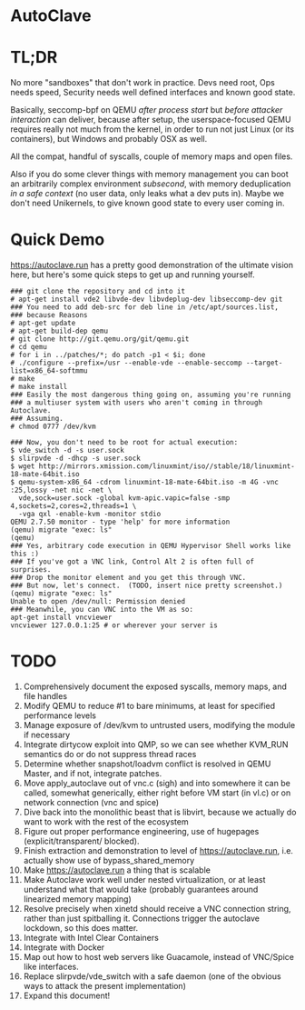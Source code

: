 # AutoClave

# TL;DR

No more "sandboxes" that don't work in practice.  Devs need root, Ops needs speed,
Security needs well defined interfaces and known good state.

Basically, seccomp-bpf on QEMU *after process start* but *before attacker
interaction* can deliver, because after setup, the userspace-focused QEMU
requires really not much from the kernel, in order to run not just Linux
(or its containers), but Windows and probably OSX as well.

All the compat, handful of syscalls, couple of memory maps and open files.

Also if you do some clever things with memory management you can boot an arbitrarily
complex environment *subsecond*, with memory deduplication *in a safe context* 
(no user data, only leaks what a dev puts in).  Maybe we don't need Unikernels,
to give known good state to every user coming in.

# Quick Demo

https://autoclave.run has a pretty good demonstration of the ultimate vision here,
but here's some quick steps to get up and running yourself.

    ### git clone the repository and cd into it
    # apt-get install vde2 libvde-dev libvdeplug-dev libseccomp-dev git
    ### You need to add deb-src for deb line in /etc/apt/sources.list,
    ### because Reasons
    # apt-get update
    # apt-get build-dep qemu
    # git clone http://git.qemu.org/git/qemu.git
    # cd qemu
    # for i in ../patches/*; do patch -p1 < $i; done
    # ./configure --prefix=/usr --enable-vde --enable-seccomp --target-list=x86_64-softmmu
    # make
    # make install
    ### Easily the most dangerous thing going on, assuming you're running
    ### a multiuser system with users who aren't coming in through Autoclave.
    ### Assuming.
    # chmod 0777 /dev/kvm 

    ### Now, you don't need to be root for actual execution:
    $ vde_switch -d -s user.sock
    $ slirpvde -d -dhcp -s user.sock
    $ wget http://mirrors.xmission.com/linuxmint/iso//stable/18/linuxmint-18-mate-64bit.iso 
    $ qemu-system-x86_64 -cdrom linuxmint-18-mate-64bit.iso -m 4G -vnc :25,lossy -net nic -net \
      vde,sock=user.sock -global kvm-apic.vapic=false -smp 4,sockets=2,cores=2,threads=1 \
      -vga qxl -enable-kvm -monitor stdio
    QEMU 2.7.50 monitor - type 'help' for more information
    (qemu) migrate "exec: ls"
    (qemu) 
    ### Yes, arbitrary code execution in QEMU Hypervisor Shell works like this :)
    ### If you've got a VNC link, Control Alt 2 is often full of surprises.
    ### Drop the monitor element and you get this through VNC.
    ### But now, let's connect.  (TODO, insert nice pretty screenshot.)
    (qemu) migrate "exec: ls"
    Unable to open /dev/null: Permission denied
    ### Meanwhile, you can VNC into the VM as so:
    apt-get install vncviewer
    vncviewer 127.0.0.1:25 # or wherever your server is    


    

    
# TODO

1. Comprehensively document the exposed syscalls, memory maps, and file handles
2. Modify QEMU to reduce #1 to bare minimums, at least for specified performance levels
3. Manage exposure of /dev/kvm to untrusted users, modifying the module if necessary
4. Integrate dirtycow exploit into QMP, so we can see whether KVM_RUN semantics
   do or do not suppress thread races
5. Determine whether snapshot/loadvm conflict is resolved in QEMU Master, and if not,
   integrate patches.
6. Move apply_autoclave out of vnc.c (sigh) and into somewhere it can be called,
   somewhat generically, either right before VM start (in vl.c) or on network
   connection (vnc and spice)
7. Dive back into the monolithic beast that is libvirt, because we actually do
   want to work with the rest of the ecosystem
8. Figure out proper performance engineering, use of hugepages (explicit/transparent/
   blocked).
9. Finish extraction and demonstration to level of https://autoclave.run, i.e. actually
   show use of bypass_shared_memory
10. Make https://autoclave.run a thing that is scalable
11. Make Autoclave work well under nested virtualization, or at least understand
    what that would take (probably guarantees around linearized memory mapping)
12. Resolve precisely when xinetd should receive a VNC connection string, rather
    than just spitballing it.  Connections trigger the autoclave lockdown, so
    this does matter.
13. Integrate with Intel Clear Containers
14. Integrate with Docker
15. Map out how to host web servers like Guacamole, instead of VNC/Spice like
    interfaces.
16. Replace slirpvde/vde_switch with a safe daemon (one of the obvious ways to 
    attack the present implementation)
17. Expand this document!
